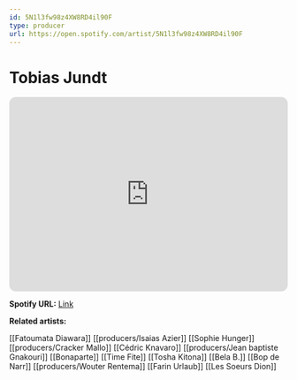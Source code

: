 ```yaml
---
id: 5N1l3fw98z4XW8RD4il90F
type: producer
url: https://open.spotify.com/artist/5N1l3fw98z4XW8RD4il90F
---
```

# Tobias Jundt

<iframe style="border-radius:12px" src="https://open.spotify.com/embed/artist/5N1l3fw98z4XW8RD4il90F" width="100%" height="352" frameBorder="0" allowfullscreen="" allow="autoplay; clipboard-write; encrypted-media; fullscreen; picture-in-picture" loading="lazy"></iframe>

**Spotify URL:** [Link](https://open.spotify.com/artist/5N1l3fw98z4XW8RD4il90F)

**Related artists:**

[[Fatoumata Diawara]]
[[producers/Isaias Azier]]
[[Sophie Hunger]]
[[producers/Cracker Mallo]]
[[Cédric Knavaro]]
[[producers/Jean baptiste Gnakouri]]
[[Bonaparte]]
[[Time Fite]]
[[Tosha Kitona]]
[[Bela B.]]
[[Bop de Narr]]
[[producers/Wouter Rentema]]
[[Farin Urlaub]]
[[Les Soeurs Dion]]
